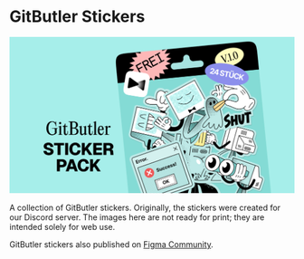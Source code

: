 # GitButler Stickers

<!-- paste image -->

![Cover image](./cover.jpg)

A collection of GitButler stickers. Originally, the stickers were created for our Discord server. The images here are not ready for print; they are intended solely for web use.

GitButler stickers also published on [Figma Community](https://www.figma.com/community/file/1348458912847607822/stickers).
